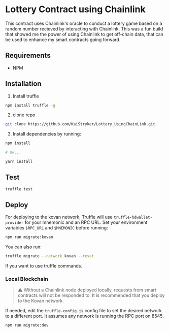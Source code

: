 # Lottery Contract using Chainlink

This contract uses Chainlink's oracle to conduct a lottery game based on a random number recieved by interacting with Chainlink. This was a fun build that showed me the power of using Chainlink to get off-chain data, that can be used to enhance my smart contracts going forward.

## Requirements

- NPM

## Installation

1. Install truffle

```bash
npm install truffle -g
```

2. clone repo

```bash
git clone https://github.com/KaiStryker/Lottery_UsingChainLink.git
```

3. Install dependencies by running:

```bash
npm install

# OR...

yarn install
```

## Test

```bash
truffle test
```

## Deploy

For deploying to the kovan network, Truffle will use `truffle-hdwallet-provider` for your mnemonic and an RPC URL. Set your environment variables `$RPC_URL` and `$MNEMONIC` before running:

```bash
npm run migrate:kovan
```

You can also run:

```bash
truffle migrate --network kovan --reset
```
If you want to use truffle commands.

### Local Blockchain

> :warning: Without a Chainlink node deployed locally, requests from smart contracts will not be responded to. It is recommended that you deploy to the Kovan network.

If needed, edit the `truffle-config.js` config file to set the desired network to a different port. It assumes any network is running the RPC port on 8545.

```bash
npm run migrate:dev
```
